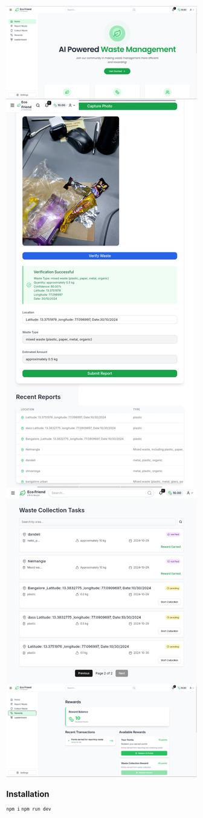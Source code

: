 ![alt text](image.png)
![alt text](Screenshot_2024-10-30-06-50-39-59_40deb401b9ffe8e1df2f1cc5ba480b12[1].jpg)
![alt text](<WhatsApp Image 2024-10-30 at 06.54.48_2c81e325.jpg>)
![alt text](image-1.png)


## Installation 

`npm i`
`npm run dev`